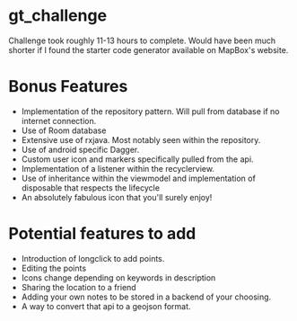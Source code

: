 # gt_challenge

Challenge took roughly 11-13 hours to complete. Would have been much shorter if I found the starter code generator available on MapBox's website. 

# Bonus Features
- Implementation of the repository pattern. Will pull from database if no internet connection. 
- Use of Room database 
- Extensive use of rxjava. Most notably seen within the repository. 
- Use of android specific Dagger. 
- Custom user icon and markers specifically pulled from the api. 
- Implementation of a listener within the recyclerview. 
- Use of inheritance within the viewmodel and implementation of disposable that respects the lifecycle
- An absolutely fabulous icon that you'll surely enjoy!

# Potential features to add
- Introduction of longclick to add points. 
- Editing the points 
- Icons change depending on keywords in description
- Sharing the location to a friend
- Adding your own notes to be stored in a backend of your choosing. 
- A way to convert that api to a geojson format. 
